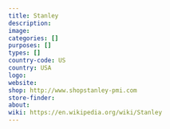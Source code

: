 ```yaml
---
title: Stanley
description:
image:
categories: []
purposes: []
types: []
country-code: US
country: USA
logo:
website:
shop: http://www.shopstanley-pmi.com
store-finder:
about: 
wiki: https://en.wikipedia.org/wiki/Stanley
---
```

